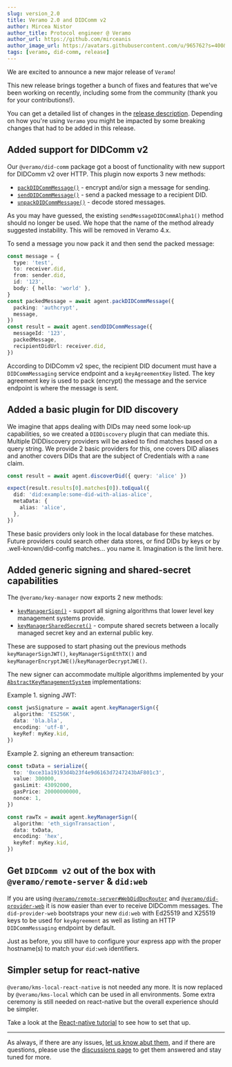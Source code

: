 ```yaml
---
slug: version_2.0
title: Veramo 2.0 and DIDComm v2
author: Mircea Nistor
author_title: Protocol engineer @ Veramo
author_url: https://github.com/mirceanis
author_image_url: https://avatars.githubusercontent.com/u/965762?s=400&v=4
tags: [veramo, did-comm, release]
---
```


We are excited to announce a new major release of `Veramo`!

This new release brings together a bunch of fixes and features that we've been working on recently, including some from
the community (thank you for your contributions!).

You can get a detailed list of changes in
the [release description](https://github.com/uport-project/veramo/releases/tag/v2.0.0). Depending on how you're
using `Veramo` you might be impacted by some breaking changes that had to be added in this release.

## Added support for DIDComm v2

Our `@veramo/did-comm` package got a boost of functionality with new support for DIDComm v2 over HTTP. This plugin now
exports 3 new methods:

- [`packDIDCommMessage()`](/docs/api/did-comm.didcomm.packdidcommmessage.md) - encrypt and/or sign a message for
  sending.
- [`sendDIDCommMessage()`](/docs/api/did-comm.didcomm.senddidcommmessage.md) - send a packed message to a recipient DID.
- [`unpackDIDCommMessage()`](/docs/api/did-comm.didcomm.unpackdidcommmessage.md) - decode stored messages.

As you may have guessed, the existing `sendMessageDIDCommAlpha1()` method should no longer be used. We hope that the
name of the method already suggested instability. This will be removed in Veramo 4.x.

To send a message you now pack it and then send the packed message:

```typescript
const message = {
  type: 'test',
  to: receiver.did,
  from: sender.did,
  id: '123',
  body: { hello: 'world' },
}
const packedMessage = await agent.packDIDCommMessage({
  packing: 'authcrypt',
  message,
})
const result = await agent.sendDIDCommMessage({
  messageId: '123',
  packedMessage,
  recipientDidUrl: receiver.did,
})
```

According to DIDComm v2 spec, the recipient DID document must have a `DIDCommMessaging` service endpoint and
a `keyAgreementKey` listed. The key agreement key is used to pack (encrypt) the message and the service endpoint is
where the message is sent.

## Added a basic plugin for DID discovery

We imagine that apps dealing with DIDs may need some look-up capabilities, so we created a `DIDDiscovery` plugin that
can mediate this. Multiple DIDDiscovery providers will be asked to find matches based on a query string. We provide 2
basic providers for this, one covers DID aliases and another covers DIDs that are the subject of Credentials with
a `name` claim.

```typescript
const result = await agent.discoverDid({ query: 'alice' })

expect(result.results[0].matches[0]).toEqual({
  did: 'did:example:some-did-with-alias-alice',
  metaData: {
    alias: 'alice',
  },
})
```

These basic providers only look in the local database for these matches. Future providers could search other data
stores, or find DIDs by keys or by .well-known/did-config matches... you name it. Imagination is the limit here.

## Added generic signing and shared-secret capabilities

The `@veramo/key-manager` now exports 2 new methods:

- [`keyManagerSign()`](/docs/api/key-manager.keymanager.keymanagersign.md) - support all signing algorithms that lower
  level key management systems provide.
- [`keyManagerSharedSecret()`](/docs/api/key-manager.abstractkeymanagementsystem.sharedsecret.md) - compute shared
  secrets between a locally managed secret key and an external public key.

These are supposed to start phasing out the previous methods `keyManagerSignJWT()`, `keyManagerSignEthTX()`
and `keyManagerEncryptJWE()`/`keyManagerDecryptJWE()`.

The new signer can accommodate multiple algorithms implemented by
your [`AbstractKeyManagementSystem`](/docs/api/kms-local.md) implementations:

Example 1. signing JWT:

```typescript
const jwsSignature = await agent.keyManagerSign({
  algorithm: 'ES256K',
  data: 'bla.bla',
  encoding: 'utf-8',
  keyRef: myKey.kid,
})
```

Example 2. signing an ethereum transaction:

```typescript
const txData = serialize({
  to: '0xce31a19193d4b23f4e9d6163d7247243bAF801c3',
  value: 300000,
  gasLimit: 43092000,
  gasPrice: 20000000000,
  nonce: 1,
})

const rawTx = await agent.keyManagerSign({
  algorithm: 'eth_signTransaction',
  data: txData,
  encoding: 'hex',
  keyRef: myKey.kid,
})
```

## Get `DIDComm v2` out of the box with `@veramo/remote-server` & `did:web`

If you are using [`@veramo/remote-server#WebDidDocRouter`](/docs/api/remote-server.webdiddocrouter.md)
and [`@veramo/did-provider-web`](/docs/api/did-provider-web.md) it is now easier than ever to receive DIDComm messages.
The `did-provider-web` bootstraps your new `did:web` with Ed25519 and X25519 keys to be used for `keyAgreement` as well
as listing an HTTP `DIDCommMessaging` endpoint by default.

Just as before, you still have to configure your express app with the proper hostname(s) to match your `did:web`
identifiers.

## Simpler setup for react-native

`@veramo/kms-local-react-native` is not needed any more. It is now replaced by `@veramo/kms-local` which can be used in
all environments. Some extra ceremony is still needed on react-native but the overall experience should be simpler.

Take a look at the [React-native tutorial](/docs/react_native_tutorials/react_native_setup_identifiers.md) to see how to
set that up.

---

As always, if there are any issues, [let us know abut them](https://github.com/uport-project/veramo/issues), and if
there are questions, please use the [discussions page](https://github.com/uport-project/veramo/discussions) to get them
answered and stay tuned for more.
